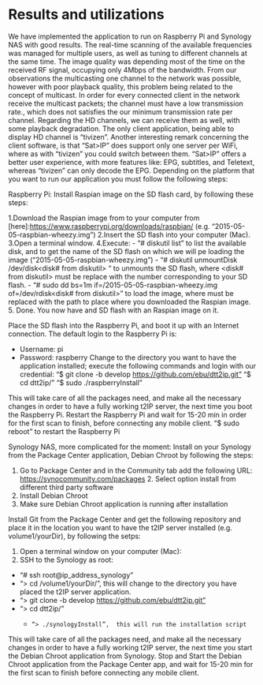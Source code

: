 # Results and utilizations

We have implemented the application to run on Raspberry Pi and Synology NAS with good results. The real-time scanning of the available frequencies was managed for multiple users, as well as tuning to different channels at the same time. The image quality was depending most of the time on the received RF signal, occupying only 4Mbps of the bandwidth. From our observations the multicasting one channel to the network was possible, however with poor playback quality, this problem being related to the concept of multicast. In order for every connected client in the network receive the multicast packets; the channel must have a low transmission rate., which does not satisfies the our minimum transmission rate per channel.
Regarding the HD channels, we can receive them as well, with some playback degradation. The only client application, being able to display HD channel is “tivizen”. Another interesting remark concerning the client software, is that “Sat>IP” does support only one server per WiFi, where as with “tivizen” you could switch between them. “Sat>IP” offers a better user experience, with more features like: EPG, subtitles, and Teletext, whereas “tivizen” can only decode the EPG. 
Depending on the platform that you want to run our application you must follow the following steps:

Raspberry Pi:
Install Raspian image on the SD flash card, by following these steps:

1.Download the Raspian image from to your computer from [here]:https://www.raspberrypi.org/downloads/raspbian/ (e.g. “2015-05-05-raspbian-wheezy.img”)
2.Insert the SD flash into your computer (Mac).
3.Open a terminal window.
4.Execute:
	- “# diskutil list” to list the available disk, and to get the name of the SD flash on which we will pe loading the image (“2015-05-05-raspbian-wheezy.img”)
	- “# diskutil unmountDisk /dev/disk<disk# from diskutil> “ to unmounts the SD flash, where <disk# from diskutil> must be replace with the number corresponding to your SD flash.
	- “# sudo dd bs=1m if=<path to place where you downloaded the image>/2015-05-05-raspbian-wheezy.img of=/dev/rdisk<disk# from diskutil>” to load the image, where <path to place where you downloaded the image> must be replaced with the path to place where you downloaded the Raspian image.
5. Done. You now have and SD flash with an Raspian image on it.

Place the SD flash into the Raspberry Pi, and boot it up with an Internet connection. The default login to the Raspberry Pi is:
-	Username: pi
-	Password: raspberry
Change to the directory you want to have the application installed; execute the following commands and login with our credential:
“$ git clone -b develop https://github.com/ebu/dtt2ip.git”
“$ cd dtt2ip/”
“$ sudo ./raspberryInstall” 

This will take care of all the packages need, and make all the necessary changes in order to have a fully working t2IP server, the next time you boot the Raspberry Pi.
Restart the Raspberry Pi and wait for 15-20 min in order for the first scan to finish, before connecting any mobile client.
“$ sudo reboot” to restart the Raspberry Pi


Synology NAS, more complicated for the moment:
Install on your Synology from the Package Center application, Debian Chroot by following the steps:
1.	Go to Package Center and in the Community tab add the following URL:
https://synocommunity.com/packages 
       2.   Select option install from different third party software 
3.	Install Debian Chroot
4.	Make sure Debian Chroot application is running after installation

Install Git from the Package Center and get the following repository and place it in the location you want to have the t2IP server installed (e.g. volume1/yourDir), by following the setps:
1.	Open a terminal window on your computer (Mac):
2.	SSH to the Synology as root:
-	“# ssh root@ip_address_synology” 
-	“> cd /volume1/yourDir/”, this will change to the directory you have placed the t2IP
server application.
-	“> git clone -b develop https://github.com/ebu/dtt2ip.git”
-	“> cd dtt2ip/”
	-     “> ./synologyInstall”,  this will run the installation script

This will take care of all the packages need, and make all the necessary changes in order to have a fully working t2IP server, the next time you start the Debian Chroot application from Synology.
Stop and Start the Debian Chroot application from the Package Center app, and wait for 15-20 min for the first scan to finish before connecting any mobile client.
